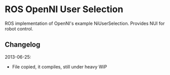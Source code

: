 ROS OpenNI User Selection
======================

ROS implementation of OpenNI's example NiUserSelection. Provides NUI for robot control.

Changelog
--------
2013-06-25:
- File copied, it compiles, still under heavy WiP

